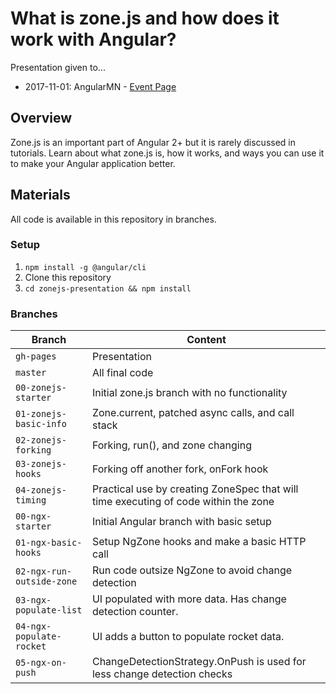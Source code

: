 # What is zone.js and how does it work with Angular?

Presentation given to...
* 2017-11-01: AngularMN  - [Event Page](https://www.meetup.com/AngularMN/events/244290051/)

## Overview
Zone.js is an important part of Angular 2+ but it is rarely discussed in tutorials.  Learn about what zone.js is, how it works, and ways you can use it to make your Angular application better.

## Materials
All code is available in this repository in branches.

### Setup
1.  `npm install -g @angular/cli`
2.  Clone this repository
3.  `cd zonejs-presentation && npm install`

### Branches
| Branch | Content |
|--------|---------|
| `gh-pages` | Presentation |
| `master` | All final code |
| `00-zonejs-starter` | Initial zone.js branch with no functionality |
| `01-zonejs-basic-info` | Zone.current, patched async calls, and call stack |
| `02-zonejs-forking` | Forking, run(), and zone changing |
| `03-zonejs-hooks` | Forking off another fork, onFork hook |
| `04-zonejs-timing` | Practical use by creating ZoneSpec that will time executing of code within the zone |
| `00-ngx-starter` | Initial Angular branch with basic setup |
| `01-ngx-basic-hooks` | Setup NgZone hooks and make a basic HTTP call |
| `02-ngx-run-outside-zone` | Run code outsize NgZone to avoid change detection |
| `03-ngx-populate-list` | UI populated with more data.  Has change detection counter. |
| `04-ngx-populate-rocket` | UI adds a button to populate rocket data. |
| `05-ngx-on-push` | ChangeDetectionStrategy.OnPush is used for less change detection checks |
